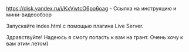 https://disk.yandex.ru/i/KxVwtcO6po6oag - Ссылка на инструкцию и мини-видеообзор

Запускайте index.html с помощью плагина Live Server.

Здравствуйте! Надеюсь я смогу попасть к вам на грант. Очень хочу к вам этим летом) 
